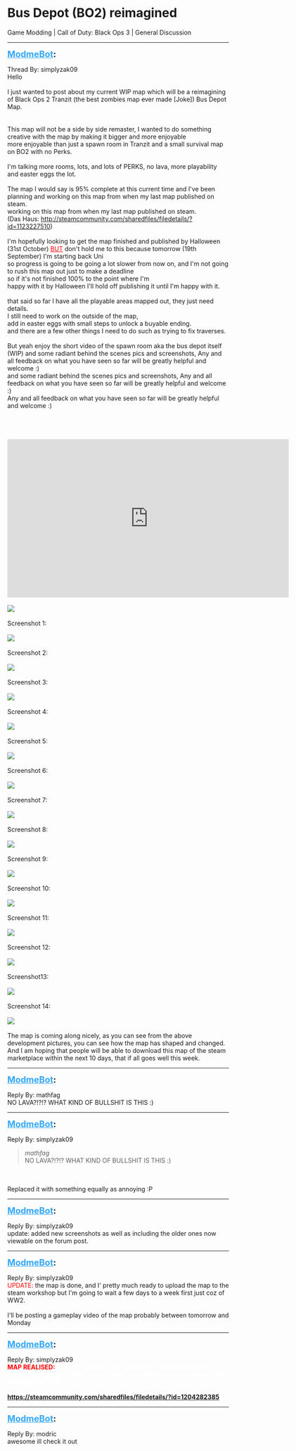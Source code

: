# Bus Depot (BO2) reimagined
Game Modding | Call of Duty: Black Ops 3 | General Discussion

---
<strong style="font-size: 1.4em;"><span style="text-decoration: underline;text-decoration-color: #34a7f9;"><span style="color:#34a7f9;">ModmeBot</span></span>:</strong>

<p>Thread By: simplyzak09<br />Hello<br /> <br />        I just wanted to post about my current WIP map which will be a reimagining of Black Ops 2 Tranzit (the best zombies map ever made [Joke]) Bus Depot Map.<br /> <br /> <br />This map will not be a side by side remaster, I wanted to do something creative with the map by making it bigger and more enjoyable<br />more enjoyable than just a spawn room in Tranzit and a small survival map on BO2 with no Perks.<br /> <br />I&#39;m talking more rooms, lots, and lots of PERKS, no lava, more playability and easter eggs the lot.<br /> <br />The map I would say is 95% complete at this current time and I&#39;ve been planning and working on this map from when my last map published on steam.<br />working on this map from when my last map published on steam.<br />(Das Haus: <a href="http://steamcommunity.com/sharedfiles/filedetails/?id=1123227510">http://steamcommunity.com/sharedfiles/filedetails/?id=1123227510</a>)  <br /> <br />I&#39;m hopefully looking to get the map finished and published by Halloween (31st October) <span style="text-decoration: underline"><span style="color:#ff0000;"><span style="text-decoration: underline">BUT</span></span></span> don&#39;t hold me to this because tomorrow (19th September) I&#39;m starting back Uni<br /> so progress is going to be going a lot slower from now on, and I&#39;m not going to rush this map out just to make a deadline<br />so if it&#39;s not finished 100% to the point where I&#39;m<br />happy with it by Halloween I&#39;ll hold off publishing it until I&#39;m happy with it.<br /> <br />that said so far I have all the playable areas mapped out, they just need details.<br />I still need to work on the outside of the map,<br />add in easter eggs with small steps to unlock a buyable ending.<br />and there are a few other things I need to do such as trying to fix traverses.<br /> <br />But yeah enjoy the short video of the spawn room aka the bus depot itself (WIP) and some radiant behind the scenes pics and screenshots, Any and all feedback on what you have seen so far will be greatly helpful and welcome :)<br />and some radiant behind the scenes pics and screenshots, Any and all feedback on what you have seen so far will be greatly helpful and welcome :)<br />Any and all feedback on what you have seen so far will be greatly helpful and welcome :)<br /> <br /> <br /> <br /> <br /><iframe type="text/html" width="640" height="360" src="https://www.youtube.com/embed/CLxxShufmN4" frameborder="0"></iframe><br /> <br /><img style="max-width: 500px;" src="https://imgur.com/akBUWwB"><br /> <br />Screenshot 1:<br /> <br /><img style="max-width: 500px;" src="https://i.imgur.com/akBUWwB.png"> <br /> <br />Screenshot 2:<br /> <br /><img style="max-width: 500px;" src="https://i.imgur.com/0sE8acj.jpg"><br /> <br />Screenshot 3:<br /> <br /><img style="max-width: 500px;" src="https://i.imgur.com/ddku2AA.jpg"><br /> <br />Screenshot 4:<br /> <br /><img style="max-width: 500px;" src="https://i.imgur.com/MAppJAE.jpg"><br /> <br />Screenshot 5:<br /> <br /> <img style="max-width: 500px;" src="https://i.imgur.com/0uTDX4W.jpg"><br /> <br />Screenshot 6:<br /> <br /><img style="max-width: 500px;" src="https://i.imgur.com/4r4AsTr.jpg"><br /> <br />Screenshot 7:<br /> <br /><img style="max-width: 500px;" src="https://i.imgur.com/2tTD5aX.jpg"><br /> <br />Screenshot 8:<br /> <br /><img style="max-width: 500px;" src="https://i.imgur.com/1BnxAKi.png"><br /> <br />Screenshot 9:<br /> <br /><img style="max-width: 500px;" src="https://i.imgur.com/6t2JkK7.jpg"><br /> <br />Screenshot 10:<br /> <br /><img style="max-width: 500px;" src="https://i.imgur.com/SDuXo8A.png"><br /> <br />Screenshot 11:<br /> <br /><img style="max-width: 500px;" src="https://i.imgur.com/2MI8vZC.png"><br /> <br />Screenshot 12:<br /> <br /><img style="max-width: 500px;" src="https://i.imgur.com/SjsS46b.png"><br /> <br />Screenshot13:<br /> <br /><img style="max-width: 500px;" src="https://i.imgur.com/hlkN9cj.png"><br /> <br />Screenshot 14:<br /> <br /><img style="max-width: 500px;" src="https://i.imgur.com/WsBIaQZ.png"><br /> <br />The map is coming along nicely, as you can see from the above development pictures, you can see how the map has shaped and changed. And I am hoping that people will be able to download this map of the steam marketplace within the next 10 days, that if all goes well this week.</p>

---
<strong style="font-size: 1.4em;"><span style="text-decoration: underline;text-decoration-color: #34a7f9;"><span style="color:#34a7f9;">ModmeBot</span></span>:</strong>

<p>Reply By: mathfag<br />NO LAVA?!?!? WHAT KIND OF BULLSHIT IS THIS :)</p>

---
<strong style="font-size: 1.4em;"><span style="text-decoration: underline;text-decoration-color: #34a7f9;"><span style="color:#34a7f9;">ModmeBot</span></span>:</strong>

<p>Reply By: simplyzak09<br /><blockquote><em>mathfag</em><br />NO LAVA?!?!? WHAT KIND OF BULLSHIT IS THIS :)</blockquote><br /> <br />Replaced it with something equally as annoying :P</p>

---
<strong style="font-size: 1.4em;"><span style="text-decoration: underline;text-decoration-color: #34a7f9;"><span style="color:#34a7f9;">ModmeBot</span></span>:</strong>

<p>Reply By: simplyzak09<br />update: added new screenshots as well as including the older ones now viewable on the forum post.</p>

---
<strong style="font-size: 1.4em;"><span style="text-decoration: underline;text-decoration-color: #34a7f9;"><span style="color:#34a7f9;">ModmeBot</span></span>:</strong>

<p>Reply By: simplyzak09<br /><span style="color:#ff0000;">UPDATE:</span> the map is done, and I&#39; pretty much ready to upload the map to the steam workshop but I&#39;m going to wait a few days to a week first just coz of WW2.<br /> <br />I&#39;ll be posting a gameplay video of the map probably between tomorrow and Monday</p>

---
<strong style="font-size: 1.4em;"><span style="text-decoration: underline;text-decoration-color: #34a7f9;"><span style="color:#34a7f9;">ModmeBot</span></span>:</strong>

<p>Reply By: simplyzak09<br /><strong><span style="color:#ff0000;">MAP REALISED: <span style="color:#ffffff;">The map is finally out and ready to download off the steam marketplace. I&#39;d like to say thank you to those who helped me with scripting the map.</span></span></strong><br /> <br /><strong><span style="color:#ff0000;"><span style="color:#ffffff;"><a href="https://steamcommunity.com/sharedfiles/filedetails/?id=1204282385">https://steamcommunity.com/sharedfiles/filedetails/?id=1204282385</a> </span></span></strong></p>

---
<strong style="font-size: 1.4em;"><span style="text-decoration: underline;text-decoration-color: #34a7f9;"><span style="color:#34a7f9;">ModmeBot</span></span>:</strong>

<p>Reply By: modric<br />awesome ill check it out</p>
